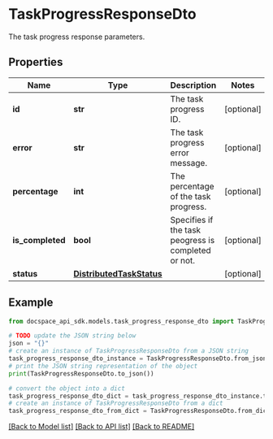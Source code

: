 # TaskProgressResponseDto
The task progress response parameters.

## Properties

Name | Type | Description | Notes
------------ | ------------- | ------------- | -------------
**id** | **str** | The task progress ID. | [optional] 
**error** | **str** | The task progress error message. | [optional] 
**percentage** | **int** | The percentage of the task progress. | [optional] 
**is_completed** | **bool** | Specifies if the task peogress is completed or not. | [optional] 
**status** | [**DistributedTaskStatus**](DistributedTaskStatus.md) |  | [optional] 

## Example

```python
from docspace_api_sdk.models.task_progress_response_dto import TaskProgressResponseDto

# TODO update the JSON string below
json = "{}"
# create an instance of TaskProgressResponseDto from a JSON string
task_progress_response_dto_instance = TaskProgressResponseDto.from_json(json)
# print the JSON string representation of the object
print(TaskProgressResponseDto.to_json())

# convert the object into a dict
task_progress_response_dto_dict = task_progress_response_dto_instance.to_dict()
# create an instance of TaskProgressResponseDto from a dict
task_progress_response_dto_from_dict = TaskProgressResponseDto.from_dict(task_progress_response_dto_dict)
```
[[Back to Model list]](../README.md#documentation-for-models) [[Back to API list]](../README.md#documentation-for-api-endpoints) [[Back to README]](../README.md)


